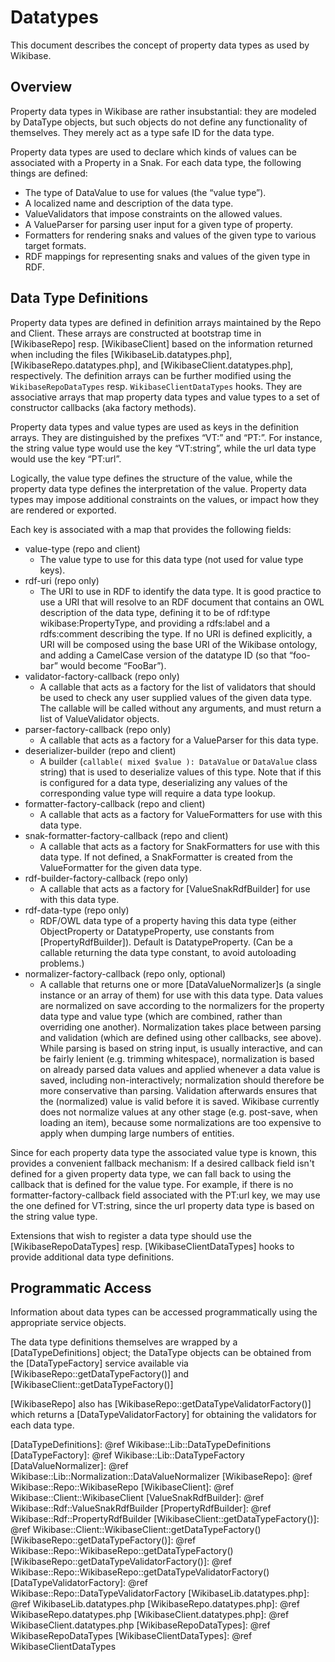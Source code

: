 # Datatypes

This document describes the concept of property data types as used by Wikibase.

## Overview

Property data types in Wikibase are rather insubstantial: they are modeled by DataType objects, but such objects do not define any functionality of themselves. They merely act as a type safe ID for the data type.

Property data types are used to declare which kinds of values can be associated with a Property in a Snak. For each data type, the following things are defined:

* The type of DataValue to use for values (the “value type”).
* A localized name and description of the data type.
* ValueValidators that impose constraints on the allowed values.
* A ValueParser for parsing user input for a given type of property.
* Formatters for rendering snaks and values of the given type to various target formats.
* RDF mappings for representing snaks and values of the given type in RDF.

## Data Type Definitions

Property data types are defined in definition arrays maintained by the Repo and Client.
These arrays are constructed at bootstrap time in [WikibaseRepo] resp. [WikibaseClient]
based on the information returned when including the files [WikibaseLib.datatypes.php], [WikibaseRepo.datatypes.php], and [WikibaseClient.datatypes.php], respectively.
The definition arrays can be further modified using the <code>WikibaseRepoDataTypes</code> resp. <code>WikibaseClientDataTypes</code> hooks.
They are associative arrays that map property data types and value types to a set of constructor callbacks (aka factory methods).

Property data types and value types are used as keys in the definition arrays.
They are distinguished by the prefixes “VT:” and “PT:”.
For instance, the string value type would use the key “VT:string”, while the url data type would use the key “PT:url”.

Logically, the value type defines the structure of the value, while the property data type defines the interpretation of the value. Property data types may impose additional constraints on the values, or impact how they are rendered or exported.

Each key is associated with a map that provides the following fields:

* value-type (repo and client)
  * The value type to use for this data type (not used for value type keys).
* rdf-uri (repo only)
  * The URI to use in RDF to identify the data type. It is good practice to use a URI that will resolve to an RDF document that contains an OWL description of the data type, defining it to be of rdf:type wikibase:PropertyType, and providing a rdfs:label and a rdfs:comment describing the type. If no URI is defined explicitly, a URI will be composed using the base URI of the Wikibase ontology, and adding a CamelCase version of the datatype ID (so that “foo-bar” would become “FooBar”).
* validator-factory-callback (repo only)
  * A callable that acts as a factory for the list of validators that should be used to check any user supplied values of the given data type. The callable will be called without any arguments, and must return a list of ValueValidator objects.
* parser-factory-callback (repo only)
  * A callable that acts as a factory for a ValueParser for this data type.
* deserializer-builder (repo and client)
  * A builder (`callable( mixed $value ): DataValue` or `DataValue` class string) that is used to deserialize values of this type. Note that if this is configured for a data type, deserializing any values of the corresponding value type will require a data type lookup.
* formatter-factory-callback (repo and client)
  * A callable that acts as a factory for ValueFormatters for use with this data type.
* snak-formatter-factory-callback (repo and client)
  * A callable that acts as a factory for SnakFormatters for use with this data type. If not defined, a SnakFormatter is created from the ValueFormatter for the given data type.
* rdf-builder-factory-callback (repo only)
  * A callable that acts as a factory for [ValueSnakRdfBuilder] for use with this data type.
* rdf-data-type (repo only)
  * RDF/OWL data type of a property having this data type (either ObjectProperty or DatatypeProperty, use constants from [PropertyRdfBuilder]). Default is DatatypeProperty. (Can be a callable returning the data type constant, to avoid autoloading problems.)
* normalizer-factory-callback (repo only, optional)
  * A callable that returns one or more [DataValueNormalizer]s (a single instance or an array of them) for use with this data type. Data values are normalized on save according to the normalizers for the property data type and value type (which are combined, rather than overriding one another).
    Normalization takes place between parsing and validation (which are defined using other callbacks, see above). While parsing is based on string input, is usually interactive, and can be fairly lenient (e.g. trimming whitespace), normalization is based on already parsed data values and applied whenever a data value is saved, including non-interactively; normalization should therefore be more conservative than parsing. Validation afterwards ensures that the (normalized) value is valid before it is saved.
    Wikibase currently does not normalize values at any other stage (e.g. post-save, when loading an item), because some normalizations are too expensive to apply when dumping large numbers of entities.

Since for each property data type the associated value type is known, this provides a convenient fallback mechanism: If a desired callback field isn't defined for a given property data type, we can fall back to using the callback that is defined for the value type. For example, if there is no formatter-factory-callback field associated with the PT:url key, we may use the one defined for VT:string, since the url property data type is based on the string value type.

Extensions that wish to register a data type should use the [WikibaseRepoDataTypes] resp. [WikibaseClientDataTypes] hooks to provide additional data type definitions.

## Programmatic Access

Information about data types can be accessed programmatically using the appropriate service objects.

The data type definitions themselves are wrapped by a [DataTypeDefinitions] object; the DataType objects can be obtained from the [DataTypeFactory] service available via [WikibaseRepo::getDataTypeFactory()] and [WikibaseClient::getDataTypeFactory()]

[WikibaseRepo] also has [WikibaseRepo::getDataTypeValidatorFactory()] which returns a [DataTypeValidatorFactory] for obtaining the validators for each data type.

[DataTypeDefinitions]: @ref Wikibase::Lib::DataTypeDefinitions
[DataTypeFactory]: @ref Wikibase::Lib::DataTypeFactory
[DataValueNormalizer]: @ref Wikibase::Lib::Normalization::DataValueNormalizer
[WikibaseRepo]: @ref Wikibase::Repo::WikibaseRepo
[WikibaseClient]: @ref Wikibase::Client::WikibaseClient
[ValueSnakRdfBuilder]: @ref Wikibase::Rdf::ValueSnakRdfBuilder
[PropertyRdfBuilder]: @ref Wikibase::Rdf::PropertyRdfBuilder
[WikibaseClient::getDataTypeFactory()]: @ref Wikibase::Client::WikibaseClient::getDataTypeFactory()
[WikibaseRepo::getDataTypeFactory()]: @ref Wikibase::Repo::WikibaseRepo::getDataTypeFactory()
[WikibaseRepo::getDataTypeValidatorFactory()]: @ref Wikibase::Repo::WikibaseRepo::getDataTypeValidatorFactory()
[DataTypeValidatorFactory]: @ref Wikibase::Repo::DataTypeValidatorFactory
[WikibaseLib.datatypes.php]: @ref WikibaseLib.datatypes.php
[WikibaseRepo.datatypes.php]: @ref WikibaseRepo.datatypes.php
[WikibaseClient.datatypes.php]: @ref WikibaseClient.datatypes.php
[WikibaseRepoDataTypes]: @ref WikibaseRepoDataTypes
[WikibaseClientDataTypes]: @ref WikibaseClientDataTypes
